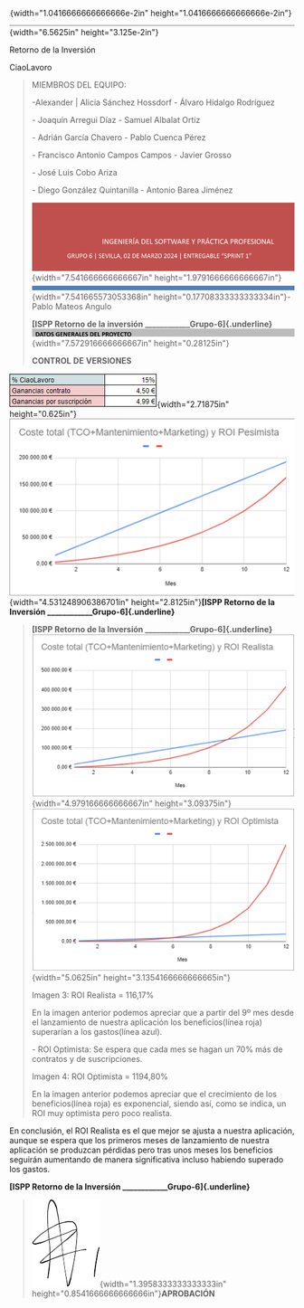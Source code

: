![](./pdsosl2p.png){width="1.0416666666666666e-2in"
height="1.0416666666666666e-2in"}![](./eejnt4sr.png){width="6.5625in"
height="3.125e-2in"}

Retorno de la Inversión

CiaoLavoro

> MIEMBROS DEL EQUIPO:
>
> -Alexander \| Alicia Sánchez Hossdorf - Álvaro Hidalgo Rodríguez
>
> \- Joaquín Arregui Díaz - Samuel Albalat Ortiz
>
> \- Adrián García Chavero - Pablo Cuenca Pérez
>
> \- Francisco Antonio Campos Campos - Javier Grosso
>
> \- José Luis Cobo Ariza
>
> \- Diego González Quintanilla - Antonio Barea Jiménez
>
> ![](./03jjx44j.png){width="7.541666666666667in"
> height="1.9791666666666667in"}![](./visn550g.png){width="7.541665573053368in"
> height="0.17708333333333334in"}- Pablo Mateos Angulo
>
> **[ISPP Retorno de la inversión
> \_\_\_\_\_\_\_\_\_\_\_\_Grupo-6]{.underline}**![](./hl5llhww.png){width="7.572916666666667in"
> height="0.28125in"}
>
> **CONTROL** **DE** **VERSIONES**

![](./kk52blqs.png){width="2.71875in"
height="0.625in"}![](./mmkr53ge.png){width="4.531248906386701in"
height="2.8125in"}**[ISPP Retorno de la Inversión
\_\_\_\_\_\_\_\_\_\_\_\_Grupo-6]{.underline}**

> **[ISPP Retorno de la Inversión
> \_\_\_\_\_\_\_\_\_\_\_\_Grupo-6]{.underline}**![](./qyfxtbla.png){width="4.979166666666667in"
> height="3.09375in"}![](./jrhiwa00.png){width="5.0625in"
> height="3.1354166666666665in"}
>
> Imagen 3: ROI Realista = 116,17%
>
> En la imagen anterior podemos apreciar que a partir del 9º mes desde
> el lanzamiento de nuestra aplicación los beneficios(línea roja)
> superarían a los gastos(línea azul).
>
> \- ROI Optimista: Se espera que cada mes se hagan un 70% más de
> contratos y de suscripciones.
>
> Imagen 4: ROI Optimista = 1194,80%
>
> En la imagen anterior podemos apreciar que el crecimiento de los
> beneficios(línea roja) es exponencial, siendo así, como se indica, un
> ROI muy optimista pero poco realista.

En conclusión, el ROI Realista es el que mejor se ajusta a nuestra
aplicación, aunque se espera que los primeros meses de lanzamiento de
nuestra aplicación se produzcan pérdidas pero tras unos meses los
beneficios seguirán aumentando de manera significativa incluso habiendo
superado los gastos.

**[ISPP Retorno de la Inversión
\_\_\_\_\_\_\_\_\_\_\_\_Grupo-6]{.underline}**

> ![](./twpkck3t.png){width="1.3958333333333333in"
> height="0.8541666666666666in"}**APROBACIÓN**
